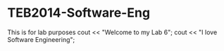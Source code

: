 # TEB2014-Software-Eng
This is for lab purposes
cout << "Welcome to my Lab 6";
cout << "I love Software Engineering";
